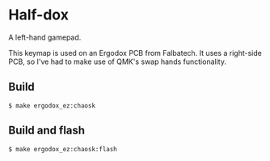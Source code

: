 # Half-dox

A left-hand gamepad.

This keymap is used on an Ergodox PCB from Falbatech. It uses a right-side PCB, so I've had to make use of QMK's swap hands functionality.

## Build 

```console
$ make ergodox_ez:chaosk
```

## Build and flash

```console
$ make ergodox_ez:chaosk:flash
```
